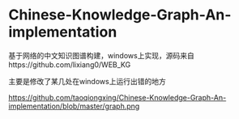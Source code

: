 # Chinese-Knowledge-Graph-An-implementation
基于网络的中文知识图谱构建，windows上实现，源码来自https://github.com/lixiang0/WEB_KG

主要是修改了某几处在windows上运行出错的地方

https://github.com/taoqiongxing/Chinese-Knowledge-Graph-An-implementation/blob/master/graph.png
